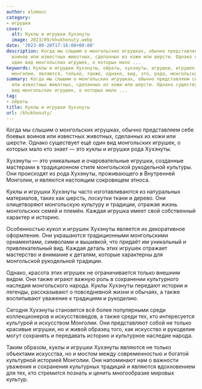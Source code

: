 ```yaml
---
author: olomouc
category:
- игрушки
cover:
  alt: Куклы и игрушки Хухэнуты
  image: 2023/09/khukhenuty.webp
date: '2023-09-20T17:16:00+00:00'
description: Когда мы слышим о монгольских игрушках, обычно представляем себе боевых
  воинов или известных животных, сделанных из кожи или шерсти. Однако существует ещё
  один вид монгольских игрушек, о которых мало ...
keywords: Куклы и игрушки Хухэнуты, ойраты, хухэнуты, игрушки, игрушек, куклы, монгольских,
  монголии, являются, только, также, однако, вид, это, рода, монгольской, рукодельной
summary: Когда мы слышим о монгольских игрушках, обычно представляем себе боевых воинов
  или известных животных, сделанных из кожи или шерсти. Однако существует ещё один
  вид монгольских игрушек, о которых мало ...
tag:
- ойраты
title: Куклы и игрушки Хухэнуты
url: /khukhenuty/
---
```


Когда мы слышим о монгольских игрушках, обычно представляем себе боевых воинов или известных животных, сделанных из кожи или шерсти. Однако существует ещё один вид монгольских игрушек, о которых мало кто знает — это куклы и игрушки рода Хухэнуты.

Хухэнуты — это уникальные и очаровательные игрушки, созданные мастерами в традиционном стиле монгольской рукодельной культуры. Они происходят из рода Хухэнуты, проживающего в Внутренней Монголии, и являются настоящим сокровищем этноса.

Куклы и игрушки Хухэнуты часто изготавливаются из натуральных материалов, таких как шерсть, лоскутки ткани и дерево. Они олицетворяют монгольскую культуру и традиции, отражая жизнь монгольских семей и племён. Каждая игрушка имеет свой собственный характер и историю.

Особенностью кукол и игрушек Хухэнуты является их декоративное оформление. Они украшаются традиционными монгольскими орнаментами, символами и вышивкой, что придаёт им уникальный и привлекательный вид. Каждая деталь этих игрушек отражает мастерство и внимание к деталям, которые характерны для монгольской рукодельной традиции.

Однако, красота этих игрушек не ограничивается только внешним видом. Они также играют важную роль в сохранении культурного наследия монгольского народа. Куклы Хухэнуты передают истории и легенды, рассказывают о повседневной жизни и обычаях, а также воспитывают уважение к традициям и рукоделию.

Сегодня Хухэнуты становятся всё более популярными среди коллекционеров и искусствоведов, а также среди тех, кто интересуется культурой и искусством Монголии. Они представляют собой не только красивые игрушки, но и живой образец того, как искусство и рукоделие могут сохранять и передавать историю и культурное наследие народа.

Таким образом, куклы и игрушки Хухэнуты являются не только объектами искусства, но и мостом между современностью и богатой культурной историей Монголии. Они напоминают нам о важности уважения и сохранения культурных традиций и являются вдохновением для тех, кто стремится познать и ценить многообразие мировых культур.